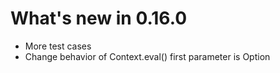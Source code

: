 # What's new in 0.16.0

* More test cases
* Change behavior of Context.eval() first parameter is Option<CtxApplicative>
